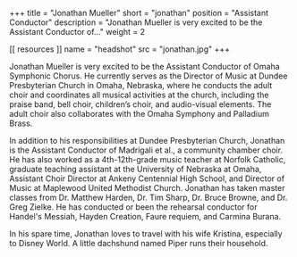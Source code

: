 +++
title = "Jonathan Mueller"
short = "jonathan"
position = "Assistant Conductor"
description = "Jonathan Mueller is very excited to be the Assistant Conductor of..."
weight = 2

[[ resources ]]
    name = "headshot"
    src = "jonathan.jpg"
+++

Jonathan Mueller is very excited to be the Assistant Conductor of Omaha Symphonic Chorus.  He currently serves as the 
Director of Music at Dundee Presbyterian Church in Omaha, Nebraska, where he conducts the adult choir and coordinates 
all musical activities at the church, including the praise band, bell choir, children’s choir, and audio-visual 
elements.  The adult choir also collaborates with the Omaha Symphony and Palladium Brass.  

In addition to his responsibilities at Dundee Presbyterian Church, Jonathan is the Assistant Conductor of Madrigali et
al., a community chamber choir.  He has also worked as a 4th-12th-grade music teacher at Norfolk Catholic, graduate 
teaching assistant at the University of Nebraska at Omaha, Assistant Choir Director at Ankeny Centennial High School,
and Director of Music at Maplewood United Methodist Church. Jonathan has taken master classes from Dr. Matthew Harden,
Dr. Tim Sharp, Dr. Bruce Browne, and Dr. Greg Zielke. He has conducted or been the rehearsal conductor for Handel's 
Messiah, Hayden Creation, Faure requiem, and Carmina Burana. 

In his spare time, Jonathan loves to travel with his wife Kristina, especially to Disney World.  A little dachshund
named Piper runs their household. 